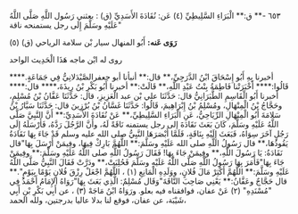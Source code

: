٦٥٣ -** ق:** الْبَرَاءِ السَّلِيطِيِّ (٤) عَن: نُقَادَةَ الأَسَدِيِّ (ق) : بعثني رَسُول اللَّهِ صَلَّى اللَّهُ عَلَيْهِ وسَلَّمَ إِلَى رجل يستمنحه ناقة"

**رَوَى عَنه:** أَبُو المنهال سيار بْن سلامة الرياحي (ق) (٥)

روى له ابْن ماجه هَذَا الْحَدِيث الواحد

أخبرنا بِهِ أَبُو إِسْحَاقَ ابْنُ الدَّرَجِيِّ،** قال:** أنبأنا أبو جعفرالصَّيْدَلانِيُّ فِي جَمَاعَةٍ.**** قَالُوا:**** أَخْبَرَتْنا فَاطِمَةُ بِنْتُ عَبْدِ اللَّهِ،** قَالَتْ:** أخبرنا أَبُو بَكْرِ بْنُ رِيذَةَ،**** قال:**** أخبرنا أَبُو الْقَاسِمِ الطَّبَرَانِيُّ قال: حَدَّثَنَا علي بْن عبد الْعَزِيزِ، قال: حَدَّثَنَا عَفَّانُ بْنُ مُسْلِمٍ، وحَجَّاجُ بْنُ الْمِنْهَالِ، ومُسْلِمُ بْنُ إِبْرَاهِيمَ، قَالُوا: حَدَّثَنَا غَسَّانُ بْنُ بُرْزِينَ قال: حَدَّثَنَا سَيَّارُ بْنُ سَلامَةَ أَبُو الْمِنْهَالِ الرِّيَاحِيُّ، عَنِ الْبَرَاءِ السَّلِيطِيِّ،** عَنْ نُقَادَةَ الأَسَدِيِّ:** أَنَّ النَّبِيَّ صَلَّى اللَّهُ عَلَيْهِ وسَلَّمَ، كَانَ بَعَثَ نَقَادَةَ إلى رجل يستمنه نَاقَةً لَهُ، وأَنَّ الرَّجُلَ رَدَّهُ، فَأَرْسَلَهُ إِلَى رَجُلٍ آخَرَ سِوَاهُ، فَبَعَثَ إِلَيْهِ بِنَاقَةٍ، فَلَمَّا أَبْصَرَهَا النَّبِيُّ صلى الله عليه وسلم قَدْ جَاءَ بِهَا نَقَادَةُ يَقُودُهَا،** قال رَسُولُ اللَّهِ صلى الله عَلَيْهِ وسَلَّمَ:** اللَّهُمَّ بَارِكْ فِيهَا، وفِيمَنْ أَرْسَلَ بِهَا"قال نَقَادَةُ: يَا رَسُولَ اللَّهِ،** وفِيمَنْ جَاءَ بِهَا! فَقَالَ رَسُولُ اللَّهِ صلى اللَّهُ عَلَيْهِ وسَلَّمَ:** وفِيمَنْ جَاءَ بِهَا"فَأَمَرَ بِهَا رَسُولُ اللَّهِ صَلَّى اللَّهُ عَلَيْهِ وسَلَّمَ فَحُلِبَتْ،** ودَرَّتْ فَقَالَ النَّبِيُّ صَلَّى اللَّهُ عَلَيْهِ وسَلَّمَ:** اللَّهُمَّ أَكْثِرْ مَالَ فُلانٍ، ووَلَدِهِ الْمَانِعِ (١) ، اللَّهُمَّ اجْعَلْ رِزْقَ فُلانٍ يَوْمًا بِيَوْمٍ".** قال حَجَّاجٌ وعَفَّانُ:** يَعْنِي صَاحِبَ النَّاقَةَ"وَقَال مُسْلِمٌ: الَّذِي بَعَثَ بِهَا"رَوَاهُ الإِمَامُ أَحْمَدُ فِي "مُسْنَدِهِ" (٢) عَنْ عفان، فوافقناه فيه بعلو. ورَوَاهُ ابْنُ مَاجَهْ (٣) ، عن أَبِي بَكْرِ بْنِ أَبِي شَيْبَة، عن عفان، فوقع لنا بدلا عاليا بدرجتين، ولله الحمد،